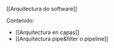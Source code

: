 [[Arquitectura do software]]

Contenido:
+ [[Arquitectura en capas]]
+ [[Arquitectura pipe&filter o pipeline]]